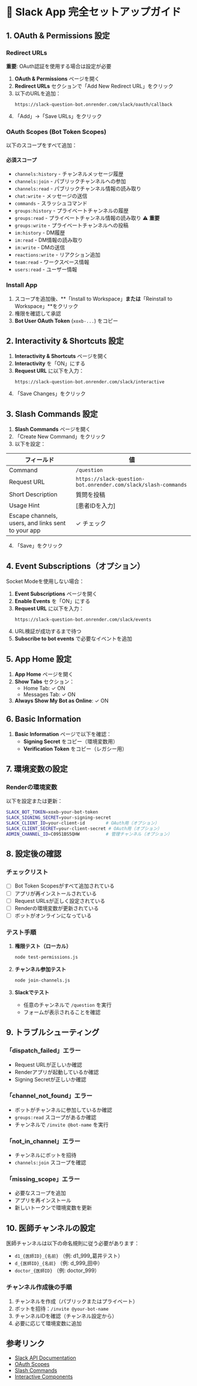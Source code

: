 # 🚀 Slack App 完全セットアップガイド

## 1. OAuth & Permissions 設定

### Redirect URLs
**重要**: OAuth認証を使用する場合は設定が必要

1. **OAuth & Permissions** ページを開く
2. **Redirect URLs** セクションで「Add New Redirect URL」をクリック
3. 以下のURLを追加：
   ```
   https://slack-question-bot.onrender.com/slack/oauth/callback
   ```
4. 「Add」→「Save URLs」をクリック

### OAuth Scopes (Bot Token Scopes)
以下のスコープをすべて追加：

#### 必須スコープ
- `channels:history` - チャンネルメッセージ履歴
- `channels:join` - パブリックチャンネルへの参加
- `channels:read` - パブリックチャンネル情報の読み取り
- `chat:write` - メッセージの送信
- `commands` - スラッシュコマンド
- `groups:history` - プライベートチャンネルの履歴
- `groups:read` - プライベートチャンネル情報の読み取り ⚠️ **重要**
- `groups:write` - プライベートチャンネルへの投稿
- `im:history` - DM履歴
- `im:read` - DM情報の読み取り
- `im:write` - DMの送信
- `reactions:write` - リアクション追加
- `team:read` - ワークスペース情報
- `users:read` - ユーザー情報

### Install App
1. スコープを追加後、**「Install to Workspace」**または**「Reinstall to Workspace」**をクリック
2. 権限を確認して承認
3. **Bot User OAuth Token** (`xoxb-...`) をコピー

## 2. Interactivity & Shortcuts 設定

1. **Interactivity & Shortcuts** ページを開く
2. **Interactivity** を「ON」にする
3. **Request URL** に以下を入力：
   ```
   https://slack-question-bot.onrender.com/slack/interactive
   ```
4. 「Save Changes」をクリック

## 3. Slash Commands 設定

1. **Slash Commands** ページを開く
2. 「Create New Command」をクリック
3. 以下を設定：

| フィールド | 値 |
|---------|---|
| Command | `/question` |
| Request URL | `https://slack-question-bot.onrender.com/slack/slash-commands` |
| Short Description | 質問を投稿 |
| Usage Hint | [患者IDを入力] |
| Escape channels, users, and links sent to your app | ✓ チェック |

4. 「Save」をクリック

## 4. Event Subscriptions（オプション）

Socket Modeを使用しない場合：

1. **Event Subscriptions** ページを開く
2. **Enable Events** を「ON」にする
3. **Request URL** に以下を入力：
   ```
   https://slack-question-bot.onrender.com/slack/events
   ```
4. URL検証が成功するまで待つ
5. **Subscribe to bot events** で必要なイベントを追加

## 5. App Home 設定

1. **App Home** ページを開く
2. **Show Tabs** セクション：
   - Home Tab: ✓ ON
   - Messages Tab: ✓ ON
3. **Always Show My Bot as Online**: ✓ ON

## 6. Basic Information

1. **Basic Information** ページで以下を確認：
   - **Signing Secret** をコピー（環境変数用）
   - **Verification Token** をコピー（レガシー用）

## 7. 環境変数の設定

### Renderの環境変数
以下を設定または更新：

```bash
SLACK_BOT_TOKEN=xoxb-your-bot-token
SLACK_SIGNING_SECRET=your-signing-secret
SLACK_CLIENT_ID=your-client-id        # OAuth用（オプション）
SLACK_CLIENT_SECRET=your-client-secret # OAuth用（オプション）
ADMIN_CHANNEL_ID=C0951BS5QHW          # 管理チャンネル（オプション）
```

## 8. 設定後の確認

### チェックリスト
- [ ] Bot Token Scopesがすべて追加されている
- [ ] アプリが再インストールされている
- [ ] Request URLsが正しく設定されている
- [ ] Renderの環境変数が更新されている
- [ ] ボットがオンラインになっている

### テスト手順

1. **権限テスト（ローカル）**
   ```bash
   node test-permissions.js
   ```

2. **チャンネル参加テスト**
   ```bash
   node join-channels.js
   ```

3. **Slackでテスト**
   - 任意のチャンネルで `/question` を実行
   - フォームが表示されることを確認

## 9. トラブルシューティング

### 「dispatch_failed」エラー
- Request URLが正しいか確認
- Renderアプリが起動しているか確認
- Signing Secretが正しいか確認

### 「channel_not_found」エラー
- ボットがチャンネルに参加しているか確認
- `groups:read` スコープがあるか確認
- チャンネルで `/invite @bot-name` を実行

### 「not_in_channel」エラー
- チャンネルにボットを招待
- `channels:join` スコープを確認

### 「missing_scope」エラー
- 必要なスコープを追加
- アプリを再インストール
- 新しいトークンで環境変数を更新

## 10. 医師チャンネルの設定

医師チャンネルは以下の命名規則に従う必要があります：

- `d1_{医師ID}_{名前}` （例: d1_999_葛井テスト）
- `d_{医師ID}_{名前}` （例: d_999_田中）
- `doctor_{医師ID}` （例: doctor_999）

### チャンネル作成後の手順

1. チャンネルを作成（パブリックまたはプライベート）
2. ボットを招待：`/invite @your-bot-name`
3. チャンネルIDを確認（チャンネル設定から）
4. 必要に応じて環境変数に追加

## 参考リンク

- [Slack API Documentation](https://api.slack.com/)
- [OAuth Scopes](https://api.slack.com/scopes)
- [Slash Commands](https://api.slack.com/interactivity/slash-commands)
- [Interactive Components](https://api.slack.com/interactivity)